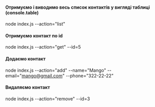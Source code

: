 #### Отримуємо і виводимо весь список контактів у вигляді таблиці (console.table)
node index.js --action="list"

#### Отримуємо контакт по id
node index.js --action="get" --id=5

#### Додаємо контакт
node index.js --action="add" --name="Mango" --email="mango@gmail.com" --phone="322-22-22"

#### Видаляємо контакт
node index.js --action="remove" --id=3
